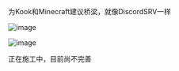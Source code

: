 为Kook和Minecraft建议桥梁，就像DiscordSRV一样

![image](https://github.com/meteorOSS/McKook/assets/61687266/db4860a1-5d5c-4483-b5a5-24aad1dc7f77)

![image](https://github.com/meteorOSS/McKook/assets/61687266/65679dee-434a-4b66-aa03-d395f73b09fe)

正在施工中，目前尚不完善
